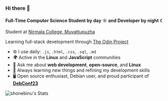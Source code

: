 ### Hi there 👋

#### Full-Time Computer Science Student by day ☼ and Developer by night ☾

Student at [Nirmala College, Muvattupuzha](https://nirmalacollege.ac.in/)

Learning full-stack development through [The Odin Project](https://www.theodinproject.com)

- ⚙️ I use daily: `.js`, `.html`, `.css`, `.sql`, `.md`
- 🌍 Active in the **Linux** and **JavaScript** communities
- 💬 Ask me about **web development**, **open-source**, and **Linux**
- 🚀 Always learning new things and refining my development skills
- 🖥️ Open source enthusiast, Debian user, and proud participant of **[DebConf23](https://debconf23.debconf.org/)**

![shonebinu's Stats](https://github-readme-stats.vercel.app/api?username=shonebinu&theme=dark&show_icons=true&hide_border=true&count_private=true)
